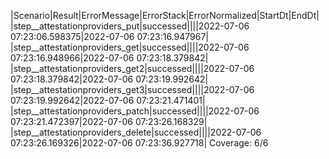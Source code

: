 |Scenario|Result|ErrorMessage|ErrorStack|ErrorNormalized|StartDt|EndDt|
|step__attestationproviders_put|successed||||2022-07-06 07:23:06.598375|2022-07-06 07:23:16.947967|
|step__attestationproviders_get|successed||||2022-07-06 07:23:16.948966|2022-07-06 07:23:18.379842|
|step__attestationproviders_get2|successed||||2022-07-06 07:23:18.379842|2022-07-06 07:23:19.992642|
|step__attestationproviders_get3|successed||||2022-07-06 07:23:19.992642|2022-07-06 07:23:21.471401|
|step__attestationproviders_patch|successed||||2022-07-06 07:23:21.472397|2022-07-06 07:23:26.168329|
|step__attestationproviders_delete|successed||||2022-07-06 07:23:26.169326|2022-07-06 07:23:36.927718|
Coverage: 6/6
